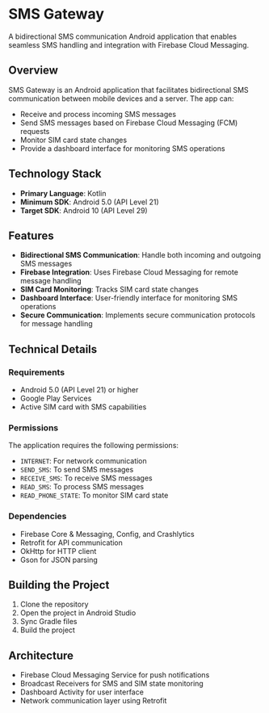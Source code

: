 # SMS Gateway

A bidirectional SMS communication Android application that enables seamless SMS handling and integration with Firebase Cloud Messaging.

## Overview

SMS Gateway is an Android application that facilitates bidirectional SMS communication between mobile devices and a server. The app can:
- Receive and process incoming SMS messages
- Send SMS messages based on Firebase Cloud Messaging (FCM) requests
- Monitor SIM card state changes
- Provide a dashboard interface for monitoring SMS operations

## Technology Stack

- **Primary Language**: Kotlin
- **Minimum SDK**: Android 5.0 (API Level 21)
- **Target SDK**: Android 10 (API Level 29)

## Features

- **Bidirectional SMS Communication**: Handle both incoming and outgoing SMS messages
- **Firebase Integration**: Uses Firebase Cloud Messaging for remote message handling
- **SIM Card Monitoring**: Tracks SIM card state changes
- **Dashboard Interface**: User-friendly interface for monitoring SMS operations
- **Secure Communication**: Implements secure communication protocols for message handling

## Technical Details

### Requirements

- Android 5.0 (API Level 21) or higher
- Google Play Services
- Active SIM card with SMS capabilities

### Permissions

The application requires the following permissions:
- `INTERNET`: For network communication
- `SEND_SMS`: To send SMS messages
- `RECEIVE_SMS`: To receive SMS messages
- `READ_SMS`: To process SMS messages
- `READ_PHONE_STATE`: To monitor SIM card state

### Dependencies

- Firebase Core & Messaging, Config, and Crashlytics
- Retrofit for API communication
- OkHttp for HTTP client
- Gson for JSON parsing

## Building the Project

1. Clone the repository
2. Open the project in Android Studio
3. Sync Gradle files
4. Build the project

## Architecture
- Firebase Cloud Messaging Service for push notifications
- Broadcast Receivers for SMS and SIM state monitoring
- Dashboard Activity for user interface
- Network communication layer using Retrofit